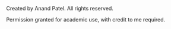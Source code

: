 Created by Anand Patel. All rights reserved. 

Permission granted for academic use, with credit to me required.
